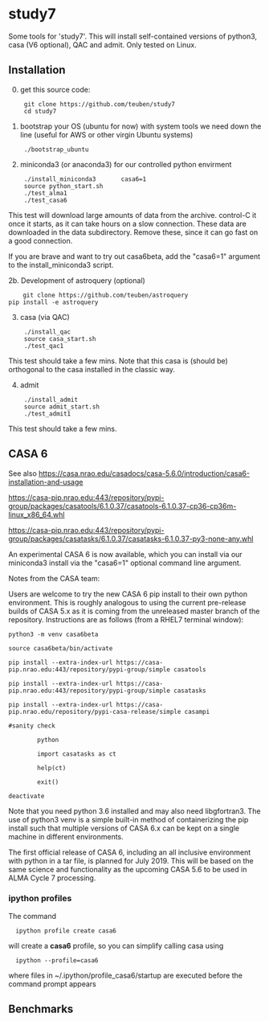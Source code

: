 # study7

Some tools for 'study7'. This will install self-contained versions of python3, casa (V6 optional),
QAC and admit. Only tested on Linux. 

## Installation

0. get this source code:

        git clone https://github.com/teuben/study7
        cd study7
         
1. bootstrap your OS (ubuntu for now) with system tools we need down the line (useful for AWS or other virgin Ubuntu systems)

        ./bootstrap_ubuntu

2. miniconda3 (or anaconda3) for our controlled python envirment

        ./install_miniconda3       casa6=1
        source python_start.sh
        ./test_alma1
        ./test_casa6

This test will download large amounts of data from the archive. control-C it once it starts, as it can take
hours on a slow connection. These data are downloaded in the data subdirectory. Remove these, since it can
go fast on a good connection.

If you are brave and want to try out casa6beta, add the "casa6=1" argument to the install_miniconda3 script.


2b. Development of astroquery (optional)

        git clone https://github.com/teuben/astroquery
	pip install -e astroquery

3. casa (via QAC)

        ./install_qac
        source casa_start.sh
        ./test_qac1

This test should take a few mins.  Note that this casa is (should be) orthogonal to the casa installed in the classic way.

4. admit

        ./install_admit
        source admit_start.sh
        ./test_admit1

This test should take a few mins.

## CASA 6

See also https://casa.nrao.edu/casadocs/casa-5.6.0/introduction/casa6-installation-and-usage


https://casa-pip.nrao.edu:443/repository/pypi-group/packages/casatools/6.1.0.37/casatools-6.1.0.37-cp36-cp36m-linux_x86_64.whl

https://casa-pip.nrao.edu:443/repository/pypi-group/packages/casatasks/6.1.0.37/casatasks-6.1.0.37-py3-none-any.whl



An experimental CASA 6 is now available, which you can install via our miniconda3 install via the "casa6=1" optional
command line argument.

Notes from the CASA team:

Users are welcome to try the new CASA 6 pip install to their own
python environment. This is roughly analogous to using the current
pre-release builds of CASA 5.x as it is coming from the unreleased
master branch of the repository.  Instructions are as follows (from a
RHEL7 terminal window):

    python3 -m venv casa6beta
    
    source casa6beta/bin/activate
    
    pip install --extra-index-url https://casa-pip.nrao.edu:443/repository/pypi-group/simple casatools
    
    pip install --extra-index-url https://casa-pip.nrao.edu:443/repository/pypi-group/simple casatasks

    pip install --extra-index-url https://casa-pip.nrao.edu/repository/pypi-casa-release/simple casampi

    #sanity check
    
            python
	    
            import casatasks as ct
	    
            help(ct)
	    
            exit()
   
    deactivate

Note that you need python 3.6 installed and may also need
libgfortran3. The use of python3 venv is a simple built-in method of
containerizing the pip install such that multiple versions of CASA 6.x
can be kept on a single machine in different environments.

The first official release of CASA 6, including an all inclusive
environment with python in a tar file, is planned for July 2019. This
will be based on the same science and functionality as the upcoming
CASA 5.6 to be used in ALMA Cycle 7 processing.

### ipython profiles

The command

      ipython profile create casa6

will create a **casa6** profile, so you can simplify calling casa using

      ipython --profile=casa6

where files in ~/.ipython/profile_casa6/startup are executed before
the command prompt appears

## Benchmarks




